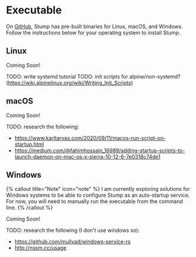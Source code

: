 # Executable

On [GitHub](https://github.com/aaronleopold/stump/releases), Stump has pre-built binaries for Linux, macOS, and Windows. Follow the instructions below for your operating system to install Stump.

## Linux

Coming Soon!

TODO: write systemd tutorial
TODO: init scripts for alpine/non-systemd? (https://wiki.alpinelinux.org/wiki/Writing_Init_Scripts)

## macOS

Coming Soon!

TODO: research the following:

- https://www.karltarvas.com/2020/09/11/macos-run-script-on-startup.html
- https://medium.com/@fahimhossain_16989/adding-startup-scripts-to-launch-daemon-on-mac-os-x-sierra-10-12-6-7e0318c74de1

## Windows

{% callout title="Note" icon="note" %}
I am currently exploring solutions for Windows systems to be able to configure Stump as an auto-startup service. For now, you will need to manually run the executable from the command line.
{% /callout %}

Coming Soon!

TODO: research the following (I don't use windows so):

- https://github.com/mullvad/windows-service-rs
- http://nssm.cc/usage
